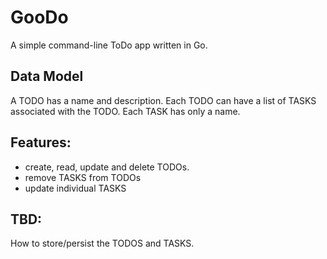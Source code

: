 # GooDo

A simple command-line ToDo app written in Go.

## Data Model

A TODO has a name and description.
Each TODO can have a list of TASKS associated with the TODO. 
Each TASK has only a name.


## Features:

 - create, read, update and delete TODOs.
 - remove TASKS from TODOs
 - update individual TASKS


## TBD:

How to store/persist the TODOS and TASKS.